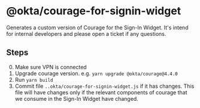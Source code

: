 # @okta/courage-for-signin-widget

Generates a custom version of Courage for the Sign-In Widget. 
It's intend for internal developers and please open a ticket if any questions.

## Steps

0. Make sure VPN is connected
1. Upgrade courage version. e.g. `yarn upgrade @okta/courage@4.4.0`
2. Run `yarn build`
3. Commit file `..okta/courage-for-signin-widget.js` if it has changes. 
   This file will have changes only if the relevant components of courage that we consume in the Sign-In Widget have changed.
